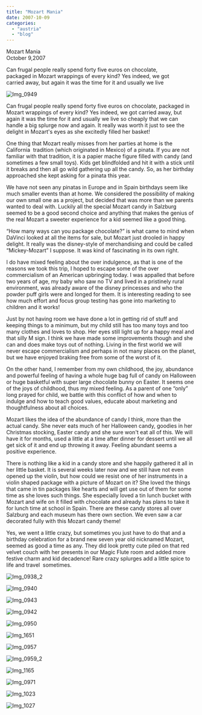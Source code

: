 ```yaml
---
title: "Mozart Mania"
date: 2007-10-09
categories: 
  - "austria"
  - "blog"
---
```


Mozart Mania  
October 9,2007

Can frugal people really spend forty five euros on chocolate,  
packaged in Mozart wrappings of every kind? Yes indeed, we got  
carried away, but again it was the time for it and usually we live

<!--more-->

![Img_0949](https://pub-ac94b3f306b24c0dba4238943c97f2e1.r2.dev/photos/uncategorized/2008/02/25/img_0949.png)

Can frugal people really spend forty five euros on chocolate, packaged in Mozart wrappings of every kind? Yes indeed, we got carried away, but again it was the time for it and usually we live so cheaply that we can handle a big splurge now and again. It really was worth it just to see the delight in Mozart's eyes as she excitedly filled her basket!

One thing that Mozart really misses from her parties at home is the California  tradition (which originated in Mexico) of a pinata. If you are not familiar with that tradition, it is a papier mache figure filled with candy (and sometimes a few small toys). Kids get blindfolded and hit it with a stick until it breaks and then all go wild gathering up all the candy. So, as her birthday approached she kept asking for a pinata this year.

We have not seen any pinatas in Europe and in Spain birthdays seem like much smaller events than at home. We considered the possibility of making our own small one as a project, but decided that was more than we parents wanted to deal with. Luckily all the special Mozart candy in Salzburg seemed to be a good second choice and anything that makes the genius of the real Mozart a sweeter experience for a kid seemed like a good thing.

“How many ways can you package chocolate?” is what came to mind when DaVinci looked at all the items for sale, but Mozart just drooled in happy delight. It really was the disney-style of merchandising and could be called “Mickey-Mozart” I suppose. It was kind of fascinating in its own right.

I do have mixed feeling about the over indulgence, as that is one of the reasons we took this trip, I hoped to escape some of the over commercialism of an American upbringing today. I was appalled that before two years of age, my baby who saw no TV and lived in a pristinely rural environment, was already aware of the disney princesses and who the powder puff girls were and longed for them. It is interesting reading to see how much effort and focus group testing has gone into marketing to children and it works!

Just by not having room we have done a lot in getting rid of stuff and keeping things to a minimum, but my child still has too many toys and too many clothes and loves to shop. Her eyes still light up for a happy meal and that silly M sign. I think we have made some improvements though and she can and does make toys out of nothing. Living in the first world we will never escape commercialism and perhaps in not many places on the planet, but we have enjoyed braking free from some of the worst of it.

On the other hand, I remember from my own childhood, the joy, abundance and powerful feeling of having a whole huge bag full of candy on Halloween or huge basketful with super large chocolate bunny on Easter. It seems one of the joys of childhood, thus my mixed feeling. As a parent of one “only” long prayed for child, we battle with this conflict of how and when to indulge and how to teach good values, educate about marketing and thoughtfulness about all choices.

Mozart likes the idea of the abundance of candy I think, more than the actual candy. She never eats much of her Halloween candy, goodies in her Christmas stocking, Easter candy and she sure won't eat all of this. We will have it for months, used a little at a time after dinner for dessert until we all get sick of it and end up throwing it away. Feeling abundant seems a positive experience.

There is nothing like a kid in a candy store and she happily gathered it all in her little basket. It is several weeks later now and we still have not even opened up the violin, but how could we resist one of her instruments in a violin shaped package with a picture of Mozart on it? She loved the things that came in tin packages like hearts and will get use out of them for some time as she loves such things. She especially loved a tin lunch bucket with Mozart and wife on it filled with chocolate and already has plans to take it for lunch time at school in Spain. There are these candy stores all over Salzburg and each museum has there own section. We even saw a car decorated fully with this Mozart candy theme!

Yes, we went a little crazy, but sometimes you just have to do that and a birthday celebration for a brand new seven year old nicknamed Mozart, seemed as good a time as any. They did look pretty cute piled on that red velvet couch with her presents in our Magic Flute room and added more festive charm and kid decadence! Rare crazy splurges add a little spice to life and travel  sometimes.

  

![Img_0938_2](https://pub-ac94b3f306b24c0dba4238943c97f2e1.r2.dev/photos/uncategorized/2008/02/25/img_0938_2.png)

![Img_0940](https://pub-ac94b3f306b24c0dba4238943c97f2e1.r2.dev/photos/uncategorized/2008/02/25/img_0940.png)

![Img_0943](https://pub-ac94b3f306b24c0dba4238943c97f2e1.r2.dev/photos/uncategorized/2008/02/25/img_0943.png)

![Img_0942](https://pub-ac94b3f306b24c0dba4238943c97f2e1.r2.dev/photos/uncategorized/2008/02/25/img_0942.png)

![Img_0950](https://pub-ac94b3f306b24c0dba4238943c97f2e1.r2.dev/photos/uncategorized/2008/02/25/img_0950.png)

![Img_1651](https://pub-ac94b3f306b24c0dba4238943c97f2e1.r2.dev/photos/uncategorized/2008/02/25/img_1651.png)

![Img_0957](https://pub-ac94b3f306b24c0dba4238943c97f2e1.r2.dev/photos/uncategorized/2008/02/25/img_0957.png)

![Img_0959_2](https://pub-ac94b3f306b24c0dba4238943c97f2e1.r2.dev/photos/uncategorized/2008/02/25/img_0959_2.png)

![Img_1165](https://pub-ac94b3f306b24c0dba4238943c97f2e1.r2.dev/photos/uncategorized/2008/02/25/img_1165.png)

![Img_0971](https://pub-ac94b3f306b24c0dba4238943c97f2e1.r2.dev/photos/uncategorized/2008/02/25/img_0971.png)

![Img_1023](https://pub-ac94b3f306b24c0dba4238943c97f2e1.r2.dev/photos/uncategorized/2008/02/25/img_1023.png)

![Img_1027](https://pub-ac94b3f306b24c0dba4238943c97f2e1.r2.dev/photos/uncategorized/2008/02/25/img_1027.png)
